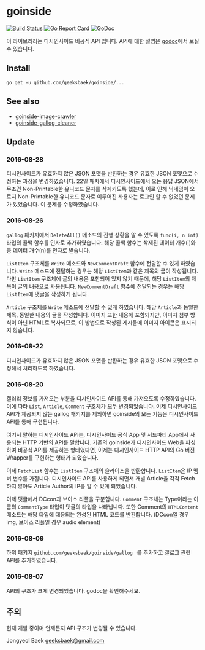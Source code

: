 # goinside
[![Build Status](https://travis-ci.org/geeksbaek/goinside.svg?branch=master)](https://travis-ci.org/geeksbaek/goinside)
[![Go Report Card](https://goreportcard.com/badge/github.com/geeksbaek/goinside)](https://goreportcard.com/report/github.com/geeksbaek/goinside)
[![GoDoc](https://godoc.org/github.com/geeksbaek/goinside?status.svg)](https://godoc.org/github.com/geeksbaek/goinside)

이 라이브러리는 디시인사이드 비공식 API 입니다.
API에 대한 설명은 [godoc](https://godoc.org/github.com/geeksbaek/goinside)에서 보실 수 있습니다. 

## Install
```
go get -u github.com/geeksbaek/goinside/...
```

## See also

- [goinside-image-crawler](https://github.com/geeksbaek/goinside-image-crawler)
- [goinside-gallog-cleaner](https://github.com/geeksbaek/goinside-gallog-cleaner)

## Update

### 2016-08-28
디시인사이드가 유효하지 않은 JSON 포맷을 반환하는 경우 유효한 JSON 포맷으로 수정하는 과정을 변경하였습니다. 22일 패치에서 디시인사이드에서 오는 응답 JSON에서 무조건 Non-Printable한 유니코드 문자를 삭제키도록 했는데, 이로 인해 닉네임이 오로지 Non-Printable한 유니코드 문자로 이루어진 사용자는 로그인 할 수 없었던 문제가 있었습니다. 이 문제를 수정하였습니다.

### 2016-08-26
`gallog` 패키지에서 `DeleteAll()` 메소드의 진행 상황을 알 수 있도록 `func(i, n int)` 타입의 콜백 함수를 인자로 추가하였습니다. 해당 콜백 함수는 삭제된 데이터 개수(i)와 총 데이터 개수(n)를 인자로 받습니다.

`ListItem` 구조체를 `Write` 메소드와 `NewCommentDraft` 함수에 전달할 수 있게 하였습니다. `Write` 메소드에 전달하는 경우는 해당 `ListItem`과 같은 제목의 글이 작성됩니다. 다만 `ListItem` 구조체에 글의 내용은 포함되어 있지 않기 때문에, 해당 `ListItem`의 제목이 글의 내용으로 사용됩니다. `NewCommentDraft` 함수에 전달되는 경우는 해당 `ListItem`에 댓글을 작성하게 됩니다.

`Article` 구조체를 `Write` 메소드에 전달할 수 있게 하였습니다. 해당 `Article`과 동일한 제목, 동일한 내용의 글을 작성합니다. 이미지 또한 내용에 포함되지만, 이미지 첨부 방식이 아닌 HTML로 복사되므로, 이 방법으로 작성된 게시물에 이미지 아이콘은 표시되지 않습니다.

### 2016-08-22
디시인사이드가 유효하지 않은 JSON 포맷을 반환하는 경우 유효한 JSON 포맷으로 수정해서 처리하도록 하였습니다.

### 2016-08-20
갤러리 정보를 가져오는 부분을 디시인사이드 API를 통해 가져오도록 수정하였습니다. 이에 따라 `List`, `Article`, `Comment` 구조체가 모두 변경되었습니다. 이제 디시인사이드 API가 제공되지 않는 gallog 패키지를 제외하면 goinside의 모든 기능은 디시인사이드 API를 통해 구현됩니다.

여기서 말하는 디시인사이드 API는, 디시인사이드 공식 App 및 서드파티 App에서 사용되는 HTTP 기반의 API를 말합니다. 기존의 goinside가 디시인사이드 Web을 파싱하여 비공식 API를 제공하는 형태였다면, 이제는 디시인사이드 HTTP API의 Go 버전 Wrapper를 구현하는 형태가 되었습니다.

이제 `FetchList` 함수는 `ListItem` 구조체의 슬라이스을 반환합니다. `ListItem`은 IP 멤버 변수를 가집니다. 디시인사이드 API를 사용하게 되면서 개별 Article을 각각 Fetch하지 않아도 Article Author의 IP를 알 수 있게 되었습니다.

이제 댓글에서 DCcon과 보이스 리플을 구분합니다. `Comment` 구조체는 Type이라는 이름의 `CommentType` 타입이 댓글의 타입을 나타냅니다. 또한 Comment의 `HTMLContent` 메소드는 해당 타입에 대응되는 완성된 HTML 코드를 반환합니다. (DCcon일 경우 img, 보이스 리플일 경우 audio element)

### 2016-08-09
하위 패키지 `github.com/geeksbaek/goinside/gallog ` 를 추가하고 갤로그 관련 API를 추가하였습니다.

### 2016-08-07
API의 구조가 크게 변경되었습니다. godoc을 확인해주세요.

## 주의

현재 개발 중이며 언제든지 API 구조가 변경될 수 있습니다.

Jongyeol Baek <geeksbaek@gmail.com>
